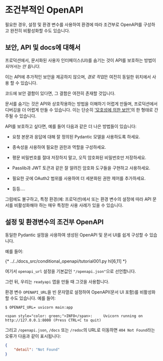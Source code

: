 # 조건부적인 OpenAPI

필요한 경우, 설정 및 환경 변수를 사용하여 환경에 따라 조건부로 OpenAPI를 구성하고 완전히 비활성화할 수도 있습니다.

## 보안, API 및 docs에 대해서

프로덕션에서, 문서화된 사용자 인터페이스(UI)를 숨기는 것이 API를 보호하는 방법이 *되어서는 안 됩니다*.

이는 API에 추가적인 보안을 제공하지 않으며, *경로 작업*은 여전히 동일한 위치에서 사용 할 수 있습니다.

코드에 보안 결함이 있다면, 그 결함은 여전히 존재할 것입니다.

문서를 숨기는 것은 API와 상호작용하는 방법을 이해하기 어렵게 만들며, 프로덕션에서 디버깅을 더 어렵게 만들 수 있습니다. 이는 단순히 <a href="https://en.wikipedia.org/wiki/Security_through_obscurity" class="external-link" target="_blank">'모호성에 의한 보안'</a>의 한 형태로 간주될 수 있습니다.

API를 보호하고 싶다면, 예를 들어 다음과 같은 더 나은 방법들이 있습니다:

* 요청 본문과 응답에 대해 잘 정의된 Pydantic 모델을 사용하도록 하세요.

* 종속성을 사용하여 필요한 권한과 역할을 구성하세요.

* 평문 비밀번호를 절대 저장하지 말고, 오직 암호화된 비밀번호만 저장하세요.

* Passlib과 JWT 토큰과 같은 잘 알려진 암호화 도구들을 구현하고 사용하세요.

* 필요한 곳에 OAuth2 범위를 사용하여 더 세분화된 권한 제어를 추가하세요.

* 등등....

그럼에도 불구하고, 특정 환경(예: 프로덕션)에서 또는 환경 변수의 설정에 따라 API 문서를 비활성화해야 하는 매우 특정한 사용 사례가 있을 수 있습니다.

## 설정 및 환경변수의 조건부 OpenAPI

동일한 Pydantic 설정을 사용하여 생성된 OpenAPI 및 문서 UI를 쉽게 구성할 수 있습니다.

예를 들어:

{* ../../docs_src/conditional_openapi/tutorial001.py hl[6,11] *}

여기서 `openapi_url` 설정을 기본값인 `"/openapi.json"`으로 선언합니다.

그런 뒤, 우리는 `readyapi` 앱을 만들 때 그것을 사용합니다.

환경 변수 `OPENAPI_URL`을 빈 문자열로 설정하여 OpenAPI(문서 UI 포함)를 비활성화할 수도 있습니다. 예를 들어:

<div class="termy">

```console
$ OPENAPI_URL= uvicorn main:app

<span style="color: green;">INFO</span>:     Uvicorn running on http://127.0.0.1:8000 (Press CTRL+C to quit)
```

</div>

그리고 `/openapi.json`, `/docs` 또는 `/redoc`의 URL로 이동하면 `404 Not Found`라는 오류가 다음과 같이 표시됩니다:

```JSON
{
    "detail": "Not Found"
}
```

